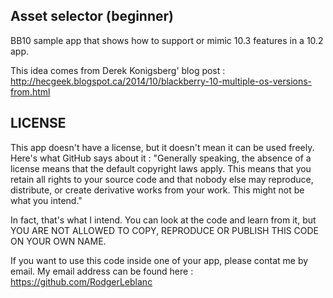 Asset selector (beginner)
--------------
BB10 sample app that shows how to support or mimic 10.3 features in a 10.2 app.

This idea comes from Derek Konigsberg' blog post :
http://hecgeek.blogspot.ca/2014/10/blackberry-10-multiple-os-versions-from.html


LICENSE
--------------
This app doesn't have a license, but it doesn't mean it can be used freely. Here's what GitHub says about it :
"Generally speaking, the absence of a license means that the default copyright laws apply. This means that you retain all rights to your source code and that nobody else may reproduce, distribute, or create derivative works from your work. This might not be what you intend."

In fact, that's what I intend. You can look at the code and learn from it, but YOU ARE NOT ALLOWED TO COPY, REPRODUCE OR PUBLISH THIS CODE ON YOUR OWN NAME.

If you want to use this code inside one of your app, please contat me by email. My email address can be found here :
https://github.com/RodgerLeblanc
